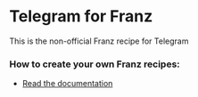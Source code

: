 # Telegram for Franz
This is the non-official Franz recipe for Telegram

### How to create your own Franz recipes:
* [Read the documentation](https://github.com/meetfranz/plugins)
